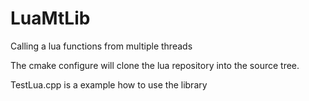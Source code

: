 # LuaMtLib
Calling a lua functions from multiple threads

The cmake configure will clone the lua repository into the source tree.

TestLua.cpp is a example how to use the library
